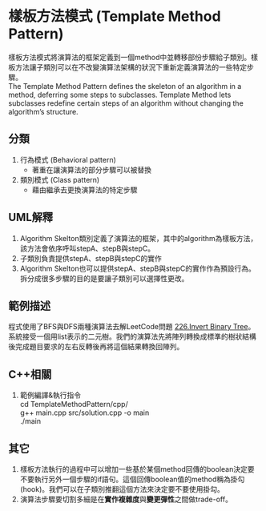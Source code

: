 # 樣板方法模式 (Template Method Pattern)
樣板方法模式將演算法的框架定義到一個method中並轉移部份步驟給子類別。樣板方法讓子類別可以在不改變演算法架構的狀況下重新定義演算法的一些特定步驟。  
The Template Method Pattern defines the skeleton of an algorithm in a method, deferring some steps to subclasses. Template Method lets subclasses redefine certain steps of an algorithm without changing the algorithm’s structure.


## 分類
1. 行為模式 (Behavioral pattern)
   - 著重在讓演算法的部分步驟可以被替換
1. 類別模式 (Class pattern)
   - 藉由繼承去更換演算法的特定步驟


## UML解釋
1. Algorithm Skelton類別定義了演算法的框架，其中的algorithm為樣板方法，該方法會依序呼叫stepA、stepB與stepC。
2. 子類別負責提供stepA、stepB與stepC的實作
3. Algorithm Skelton也可以提供stepA、stepB與stepC的實作作為預設行為。拆分成很多步驟的目的是要讓子類別可以選擇性更改。


## 範例描述
程式使用了BFS與DFS兩種演算法去解LeetCode問題 [226.Invert Binary Tree](https://leetcode.com/problems/invert-binary-tree/)。系統接受一個用list表示的二元樹。我們的演算法先將陣列轉換成標準的樹狀結構後完成題目要求的左右反轉後再將這個結果轉換回陣列。


## C++相關
1. 範例編譯&執行指令  
cd TemplateMethodPattern/cpp/  
g++ main.cpp src/solution.cpp -o main  
./main

## 其它
1. 樣板方法執行的過程中可以增加一些基於某個method回傳的boolean決定要不要執行另外一個步驟的if語句。這個回傳boolean值的method稱為掛勾(hook)。我們可以在子類別推翻這個方法來決定要不要使用掛勾。
1. 演算法步驟要切割多細是在**實作複雜度**與**變更彈性**之間做trade-off。
